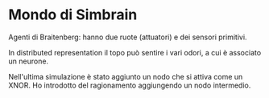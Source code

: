 # Mondo di Simbrain

Agenti di Braitenberg: hanno due ruote (attuatori) e dei sensori primitivi.

In distributed representation il topo può sentire i vari odori, a cui è associato un neurone.

Nell'ultima simulazione è stato aggiunto un nodo che si attiva come un XNOR.
Ho introdotto del ragionamento aggiungendo un nodo intermedio.